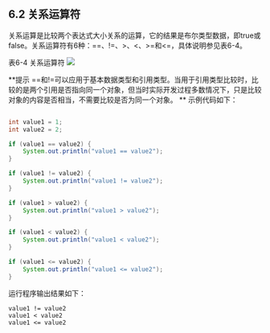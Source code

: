 ## 6.2 关系运算符

关系运算是比较两个表达式大小关系的运算，它的结果是布尔类型数据，即true或false。关系运算符有6种：==、!=、&gt;、&lt;、&gt;=和&lt;=，具体说明参见表6-4。

表6-4 关系运算符
![](./assets/表6-4.jpg)

**提示 ==和!=可以应用于基本数据类型和引用类型。当用于引用类型比较时，比较的是两个引用是否指向同一个对象，但当时实际开发过程多数情况下，只是比较对象的内容是否相当，不需要比较是否为同一个对象。
**
示例代码如下：

```java

int value1 = 1;
int value2 = 2;

if (value1 == value2) {
	System.out.println("value1 == value2");
}

if (value1 != value2) {
	System.out.println("value1 != value2");
}

if (value1 > value2) {
	System.out.println("value1 > value2");
}

if (value1 < value2) {
	System.out.println("value1 < value2");
}

if (value1 <= value2) {
	System.out.println("value1 <= value2");
}
```

运行程序输出结果如下：

	value1 != value2
	value1 < value2
	value1 <= value2
	